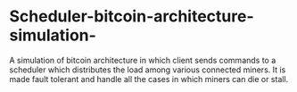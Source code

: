 # Scheduler-bitcoin-architecture-simulation-
A simulation of bitcoin architecture in which client sends commands to a scheduler which distributes the load among various connected miners. It is made fault tolerant and handle all the cases in which miners can die or stall.
